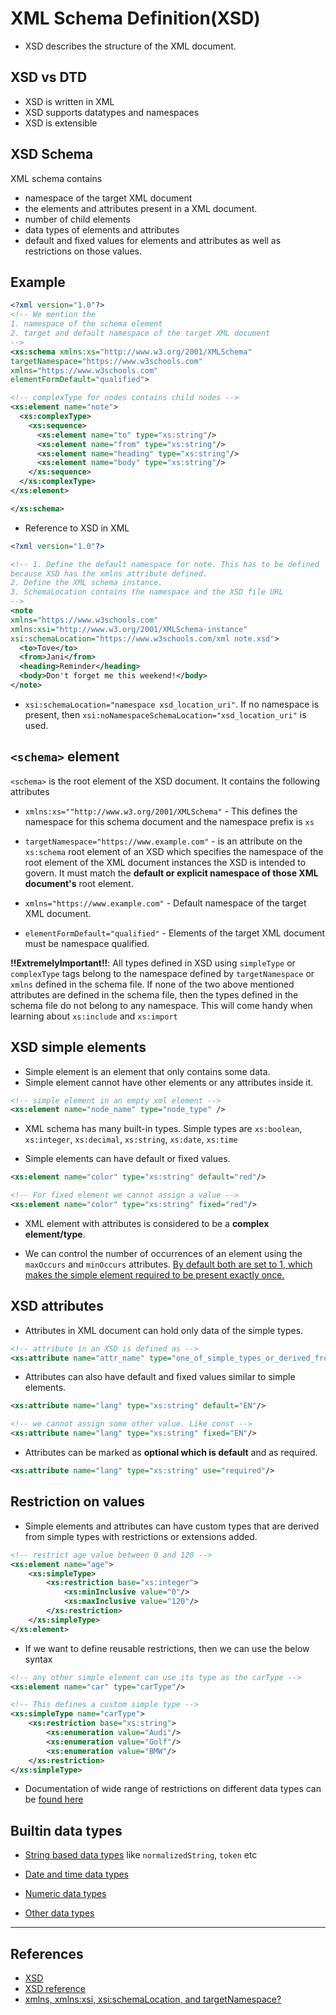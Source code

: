 # XML Schema Definition(XSD)

* XSD describes the structure of the XML document.

## XSD vs DTD

* XSD is written in XML
* XSD supports datatypes and namespaces
* XSD is extensible

## XSD Schema

XML schema contains

* namespace of the target XML document
* the elements and attributes present in a XML document.
* number of child elements
* data types of elements and attributes
* default and fixed values for elements and attributes as well as restrictions on those values.

## Example

```XML
<?xml version="1.0"?>
<!-- We mention the 
1. namespace of the schema element
2. target and default namespace of the target XML document
-->
<xs:schema xmlns:xs="http://www.w3.org/2001/XMLSchema"
targetNamespace="https://www.w3schools.com"
xmlns="https://www.w3schools.com"
elementFormDefault="qualified">

<!-- complexType for nodes contains child nodes -->
<xs:element name="note">
  <xs:complexType>
    <xs:sequence>
      <xs:element name="to" type="xs:string"/>
      <xs:element name="from" type="xs:string"/>
      <xs:element name="heading" type="xs:string"/>
      <xs:element name="body" type="xs:string"/>
    </xs:sequence>
  </xs:complexType>
</xs:element>

</xs:schema>
```

* Reference to XSD in XML

```XML
<?xml version="1.0"?>

<!-- 1. Define the default namespace for note. This has to be defined
because XSD has the xmlns attribute defined. 
2. Define the XML schema instance.
3. SchemaLocation contains the namespace and the XSD file URL
-->
<note
xmlns="https://www.w3schools.com"
xmlns:xsi="http://www.w3.org/2001/XMLSchema-instance"
xsi:schemaLocation="https://www.w3schools.com/xml note.xsd">
  <to>Tove</to>
  <from>Jani</from>
  <heading>Reminder</heading>
  <body>Don't forget me this weekend!</body>
</note>
```

* `xsi:schemaLocation="namespace xsd_location_uri"`. If no namespace is present, then `xsi:noNamespaceSchemaLocation="xsd_location_uri"` is used.

## `<schema>` element

`<schema>` is the root element of the XSD document. It contains the following attributes

* `xmlns:xs=""http://www.w3.org/2001/XMLSchema"` - This defines the namespace for this schema document and the namespace prefix is `xs`

* `targetNamespace="https://www.example.com"` -  is an attribute on the `xs:schema` root element of an XSD which specifies the namespace of the root element of the XML document instances the XSD is intended to govern. It must match the **default or explicit namespace of those XML document's** root element.

* `xmlns="https://www.example.com"` - Default namespace of the target XML document.

* `elementFormDefault="qualified"` - Elements of the target XML document must be namespace qualified.

**!!ExtremelyImportant!!**: All types defined in XSD using `simpleType` or `complexType` tags belong to the namespace defined by `targetNamespace` or `xmlns` defined in the schema file. If none of the two above mentioned attributes are defined in the schema file, then the types defined in the schema file do not belong to any namespace. This will come handy when learning about `xs:include` and `xs:import`

## XSD simple elements

* Simple element is an element that only contains some data.
* Simple element cannot have other elements or any attributes inside it.

```XML
<!-- simple element in an empty xml element -->
<xs:element name="node_name" type="node_type" />
```

* XML schema has many built-in types. Simple types are `xs:boolean`, `xs:integer`, `xs:decimal`, `xs:string`, `xs:date`, `xs:time`

* Simple elements can have default or fixed values.

```XML
<xs:element name="color" type="xs:string" default="red"/>

<!-- For fixed element we cannot assign a value -->
<xs:element name="color" type="xs:string" fixed="red"/>
```

* XML element with attributes is considered to be a **complex element/type**.

* We can control the number of occurrences of an element using the `maxOccurs` and `minOccurs` attributes. [By default both are set to 1, which makes the simple element required to be present exactly once.](https://stackoverflow.com/a/33686479/2369053)

## XSD attributes

* Attributes in XML document can hold only data of the simple types.

```XML
<!-- attribute in an XSD is defined as -->
<xs:attribute name="attr_name" type="one_of_simple_types_or_derived_from_simple_type" />
```

* Attributes can also have default and fixed values similar to simple elements.

```XML
<xs:attribute name="lang" type="xs:string" default="EN"/>

<!-- we cannot assign some other value. Like const -->
<xs:attribute name="lang" type="xs:string" fixed="EN"/>
```

* Attributes can be marked as **optional which is default** and as required.

```XML
<xs:attribute name="lang" type="xs:string" use="required"/>
```

## Restriction on values

* Simple elements and attributes can have custom types that are derived from simple types with restrictions or extensions added.

```XML
<!-- restrict age value between 0 and 120 -->
<xs:element name="age">
    <xs:simpleType>
        <xs:restriction base="xs:integer">
            <xs:minInclusive value="0"/>
            <xs:maxInclusive value="120"/>
        </xs:restriction>
    </xs:simpleType>
</xs:element>

```

* If we want to define reusable restrictions, then we can use the below syntax

```XML
<!-- any other simple element can use its type as the carType -->
<xs:element name="car" type="carType"/>

<!-- This defines a custom simple type -->
<xs:simpleType name="carType">
    <xs:restriction base="xs:string">
        <xs:enumeration value="Audi"/>
        <xs:enumeration value="Golf"/>
        <xs:enumeration value="BMW"/>
    </xs:restriction>
</xs:simpleType>
```

* Documentation of wide range of restrictions on different data types can be [found here](https://www.w3schools.com/xml/schema_facets.asp)

## Builtin data types

* [String based data types](https://www.w3schools.com/xml/schema_dtypes_string.asp) like `normalizedString`, `token` etc

* [Date and time data types](https://www.w3schools.com/xml/schema_dtypes_date.asp)

* [Numeric data types](https://www.w3schools.com/xml/schema_dtypes_numeric.asp)

* [Other data types](https://www.w3schools.com/xml/schema_dtypes_misc.asp)

---

## References

* [XSD](https://www.w3schools.com/xml/schema_intro.asp)
* [XSD reference](https://www.w3schools.com/xml/schema_elements_ref.asp)
* [xmlns, xmlns:xsi, xsi:schemaLocation, and targetNamespace?](https://stackoverflow.com/questions/34202967/xmlns-xmlnsxsi-xsischemalocation-and-targetnamespace)
